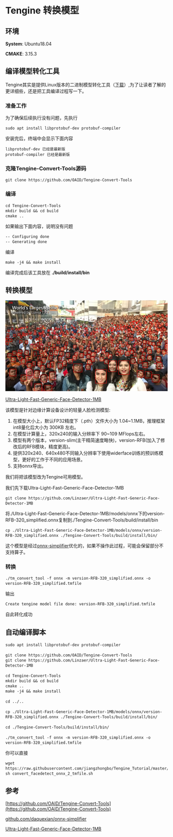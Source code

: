 # Tengine 转换模型

## 环境
**System**: Ubuntu18.04

**CMAKE**: 3.15.3


## 编译模型转化工具

Tengine其实是提供Linux版本的二进制模型转化工具（[下载](https://github.com/OAID/Tengine/releases)）,为了让读者了解的更详细些，还是把工具编译过程写一下。

### 准备工作

为了确保后续执行没有问题，先执行
```
sudo apt install libprotobuf-dev protobuf-compiler
```
安装完后，终端中会显示下面内容
```
libprotobuf-dev 已经是最新版
protobuf-compiler 已经是最新版
```

### 克隆Tengine-Convert-Tools源码

```
git clone https://github.com/OAID/Tengine-Convert-Tools
```

### 编译

```
cd Tengine-Convert-Tools
mkdir build && cd build
cmake ..
```
如果输出下面内容，说明没有问题
```
-- Configuring done
-- Generating done
```
编译
```
make -j4 && make install
```

编译完成后该工具放在 **./build/install/bin**

## 转换模型

![](./face_detect.jpg)

[Ultra-Light-Fast-Generic-Face-Detector-1MB](https://github.com/Linzaer/Ultra-Light-Fast-Generic-Face-Detector-1MB)

该模型是针对边缘计算设备设计的轻量人脸检测模型:

1. 在模型大小上，默认FP32精度下（.pth）文件大小为 1.04~1.1MB，推理框架int8量化后大小为 300KB 左右。
2. 在模型计算量上，320x240的输入分辨率下 90~109 MFlops左右。
3. 模型有两个版本，version-slim(主干精简速度略快)，version-RFB(加入了修改后的RFB模块，精度更高)。
4. 提供320x240、640x480不同输入分辨率下使用widerface训练的预训练模型，更好的工作于不同的应用场景。
5. 支持onnx导出。

我们将把该模型改为Tengine可用模型。

我们先下载Ultra-Light-Fast-Generic-Face-Detector-1MB

```
git clone https://github.com/Linzaer/Ultra-Light-Fast-Generic-Face-Detector-1MB
```

将./Ultra-Light-Fast-Generic-Face-Detector-1MB/models/onnx下的version-RFB-320_simplified.onnx复制到./Tengine-Convert-Tools/build/install/bin

```
cp ./Ultra-Light-Fast-Generic-Face-Detector-1MB/models/onnx/version-RFB-320_simplified.onnx ./Tengine-Convert-Tools/build/install/bin/
```

这个模型是经过[onnx-simplifier](https://github.com/daquexian/onnx-simplifier)优化的，如果不操作此过程，可能会保留部分不支持算子。

### 转换

```
./tm_convert_tool -f onnx -m version-RFB-320_simplified.onnx -o version-RFB-320_simplified.tmfile
```

输出

```
Create tengine model file done: version-RFB-320_simplified.tmfile
```

自此转化成功

## 自动编译脚本

```
sudo apt install libprotobuf-dev protobuf-compiler

git clone https://github.com/OAID/Tengine-Convert-Tools
git clone https://github.com/Linzaer/Ultra-Light-Fast-Generic-Face-Detector-1MB

cd Tengine-Convert-Tools
mkdir build && cd build
cmake ..
make -j4 && make install

cd ../..

cp ./Ultra-Light-Fast-Generic-Face-Detector-1MB/models/onnx/version-RFB-320_simplified.onnx ./Tengine-Convert-Tools/build/install/bin/

cd ./Tengine-Convert-Tools/build/install/bin/

./tm_convert_tool -f onnx -m version-RFB-320_simplified.onnx -o version-RFB-320_simplified.tmfile
```

你可以直接
```
wget https://raw.githubusercontent.com/jiangzhongbo/Tengine_Tutorial/master/1_Convert/convert_facedetect_onnx_2_tmfile.sh
sh convert_facedetect_onnx_2_tmfile.sh
```

## 参考

[https://github.com/OAID/Tengine-Convert-Tools](https://github.com/OAID/Tengine-Convert-Tools)

[github.com/daquexian/onnx-simplifier](github.com/daquexian/onnx-simplifier)

[Ultra-Light-Fast-Generic-Face-Detector-1MB](https://github.com/Linzaer/Ultra-Light-Fast-Generic-Face-Detector-1MB)
